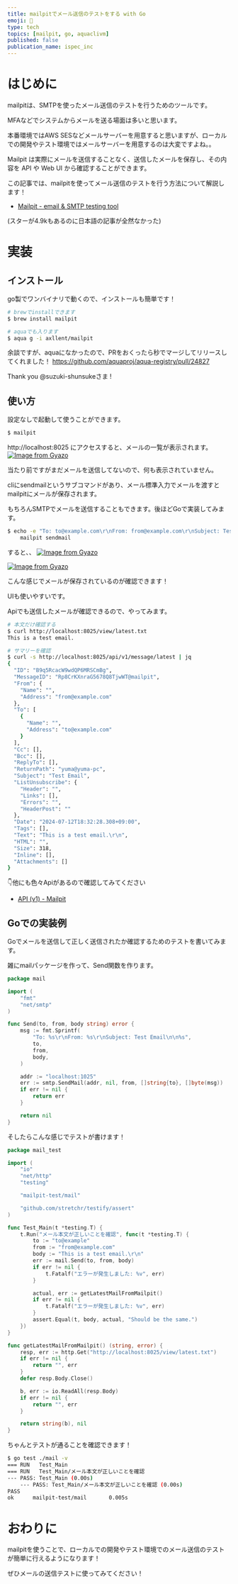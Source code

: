 ```yaml
---
title: mailpitでメール送信のテストをする with Go
emoji: 💌
type: tech
topics: [mailpit, go, aquaclivm]
published: false
publication_name: ispec_inc
---
```


# はじめに

mailpitは、SMTPを使ったメール送信のテストを行うためのツールです。

MFAなどでシステムからメールを送る場面は多いと思います。

本番環境ではAWS SESなどメールサーバーを用意すると思いますが、ローカルでの開発やテスト環境ではメールサーバーを用意するのは大変ですよね。。

Mailpit は実際にメールを送信することなく、送信したメールを保存し、その内容を API や Web UI から確認することができます。

この記事では、mailpitを使ってメール送信のテストを行う方法について解説します！

- [Mailpit - email & SMTP testing tool](https://mailpit.axllent.org/)

(スターが4.9kもあるのに日本語の記事が全然なかった)

# 実装

## インストール

go製でワンバイナリで動くので、インストールも簡単です！


```bash
# brewでinstallできます
$ brew install mailpit

# aquaでも入ります
$ aqua g -i axllent/mailpit
```

余談ですが、aquaになかったので、PRをおくったら秒でマージしてリリースしてくれました！
https://github.com/aquaproj/aqua-registry/pull/24827

Thank you @suzuki-shunsukeさま !

## 使い方

設定なしで起動して使うことができます。
```bash
$ mailpit
```

http://localhost:8025 にアクセスすると、メールの一覧が表示されます。
[![Image from Gyazo](https://i.gyazo.com/b3987079414db27890e308bd449dac07.png)](https://gyazo.com/b3987079414db27890e308bd449dac07)

当たり前ですがまだメールを送信してないので、何も表示されていません。

cliにsendmailというサブコマンドがあり、メール標準入力でメールを渡すとmailpitにメールが保存されます。

もちろんSMTPでメールを送信することもできます。後ほどGoで実装してみます。

```bash
$ echo -e "To: to@example.com\r\nFrom: from@example.com\r\nSubject: Test Email\n\nThis is a test email."  | \
    mailpit sendmail
```

すると、、
[![Image from Gyazo](https://i.gyazo.com/cc9a9997f68f0ec92a94abdd96adfa5e.png)](https://gyazo.com/cc9a9997f68f0ec92a94abdd96adfa5e)

[![Image from Gyazo](https://i.gyazo.com/4d006b5b707ab7c9249ba99d0327c711.png)](https://gyazo.com/4d006b5b707ab7c9249ba99d0327c711)

こんな感じでメールが保存されているのが確認できます！

UIも使いやすいです。

Apiでも送信したメールが確認できるので、やってみます。

```bash
# 本文だけ確認する
$ curl http://localhost:8025/view/latest.txt
This is a test email.

# サマリーを確認
$ curl -s http://localhost:8025/api/v1/message/latest | jq
{
  "ID": "B9q5RcacW9wdQP6MRSCmBg",
  "MessageID": "Rp8CrKXnraG5678Q8TjwWT@mailpit",
  "From": {
    "Name": "",
    "Address": "from@example.com"
  },
  "To": [
    {
      "Name": "",
      "Address": "to@example.com"
    }
  ],
  "Cc": [],
  "Bcc": [],
  "ReplyTo": [],
  "ReturnPath": "yuma@yuma-pc",
  "Subject": "Test Email",
  "ListUnsubscribe": {
    "Header": "",
    "Links": [],
    "Errors": "",
    "HeaderPost": ""
  },
  "Date": "2024-07-12T18:32:28.308+09:00",
  "Tags": [],
  "Text": "This is a test email.\r\n",
  "HTML": "",
  "Size": 318,
  "Inline": [],
  "Attachments": []
}

```

👇他にも色々Apiがあるので確認してみてください
- [API (v1) - Mailpit](https://mailpit.axllent.org/docs/api-v1/)

## Goでの実装例

Goでメールを送信して正しく送信されたか確認するためのテストを書いてみます。

雑にmailパッケージを作って、Send関数を作ります。
```go
package mail

import (
	"fmt"
	"net/smtp"
)

func Send(to, from, body string) error {
	msg := fmt.Sprintf(
		"To: %s\r\nFrom: %s\r\nSubject: Test Email\n\n%s",
		to,
		from,
		body,
	)

	addr := "localhost:1025"
	err := smtp.SendMail(addr, nil, from, []string{to}, []byte(msg))
	if err != nil {
		return err
	}

	return nil
}

```

そしたらこんな感じでテストが書けます！
```go
package mail_test

import (
	"io"
	"net/http"
	"testing"

	"mailpit-test/mail"

	"github.com/stretchr/testify/assert"
)

func Test_Main(t *testing.T) {
	t.Run("メール本文が正しいことを確認", func(t *testing.T) {
		to := "to@example"
		from := "from@example.com"
		body := "This is a test email.\r\n"
		err := mail.Send(to, from, body)
		if err != nil {
			t.Fatalf("エラーが発生しました: %v", err)
		}

		actual, err := getLatestMailFromMailpit()
		if err != nil {
			t.Fatalf("エラーが発生しました: %v", err)
		}
		assert.Equal(t, body, actual, "Should be the same.")
	})
}

func getLatestMailFromMailpit() (string, error) {
	resp, err := http.Get("http://localhost:8025/view/latest.txt")
	if err != nil {
		return "", err
	}
	defer resp.Body.Close()

	b, err := io.ReadAll(resp.Body)
	if err != nil {
		return "", err
	}

	return string(b), nil
}

```

ちゃんとテストが通ることを確認できます！
```bash
$ go test ./mail -v
=== RUN   Test_Main
=== RUN   Test_Main/メール本文が正しいことを確認
--- PASS: Test_Main (0.00s)
    --- PASS: Test_Main/メール本文が正しいことを確認 (0.00s)
PASS
ok      mailpit-test/mail       0.005s
```

# おわりに

mailpitを使うことで、ローカルでの開発やテスト環境でのメール送信のテストが簡単に行えるようになります！

ぜひメールの送信テストに使ってみてください！
